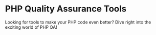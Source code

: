 # PHP Quality Assurance Tools

Looking for tools to make your PHP code even better? Dive right into the exciting world of PHP QA!



